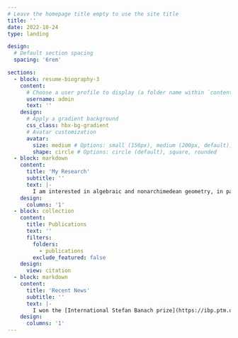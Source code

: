 ```yaml
---
# Leave the homepage title empty to use the site title
title: ''
date: 2022-10-24
type: landing

design:
  # Default section spacing
  spacing: '6rem'

sections:
  - block: resume-biography-3
    content:
      # Choose a user profile to display (a folder name within `content/authors/`)
      username: admin
      text: ''
    design:
      # Apply a gradient background
      css_class: hbx-bg-gradient
      # Avatar customization
      avatar:
        size: medium # Options: small (150px), medium (200px, default), large (320px), xl (400px), xxl (500px)
        shape: circle # Options: circle (default), square, rounded
  - block: markdown
    content:
      title: 'My Research'
      subtitle: ''
      text: |-
        I am interested in algebraic and nonarchimedean geometry, in particular I study D-modules in these settings. In my [Ph.D. thesis](https://sites.google.com/impan.pl/feliks-raczka/home/thesis?authuser=0) I studied de Rham cohomology of holonomic D-modules on rigid-analytic varieites. Recently, I also think a lot about D-affinity of flag varieties in positive characteristc and related problems from geometric representation theory.  
    design:
      columns: '1'
  - block: collection
    content:
      title: Publications
      text: ''
      filters:
        folders:
          - publications
        exclude_featured: false
    design:
      view: citation
  - block: markdown
    content:
      title: 'Recent News'
      subtitle: ''
      text: |-
        I won the [International Stefan Banach prize](https://ibp.ptm.org.pl/en/laureaci/) for the best Ph.D. dissertation.
    design:
      columns: '1'
---
```

